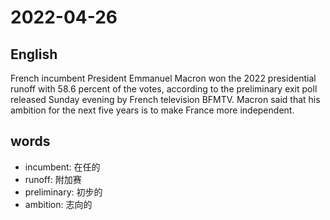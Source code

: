 # 2022-04-26

## English
French incumbent President Emmanuel Macron won the 2022 presidential runoff with 58.6 
percent of the votes, according to the preliminary exit poll released Sunday evening 
by French television BFMTV.
Macron said that his ambition for the next five years is to 
make France more independent.

## words
* incumbent: 在任的
* runoff: 附加赛
* preliminary: 初步的
* ambition: 志向的